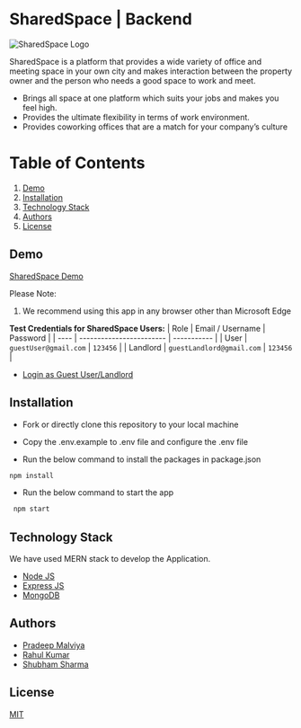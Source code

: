 # SharedSpace | Backend

![SharedSpace Logo](http://ec2-43-205-207-124.ap-south-1.compute.amazonaws.com/assets/images/logo-black.png)

SharedSpace is a platform that provides a wide variety of office and meeting space in your own city and makes interaction between the property owner and the person who needs a good space to work and meet.

- Brings all space at one platform which suits your jobs and makes you feel high.
- Provides the ultimate flexibility in terms of work environment.
- Provides coworking offices that are a match for your company’s culture

# Table of Contents

1. [Demo](#demo)
2. [Installation](#installation)
3. [Technology Stack](#technology-stack)
4. [Authors](#authors)
5. [License](#license)

## Demo

[SharedSpace Demo](http://ec2-43-205-207-124.ap-south-1.compute.amazonaws.com)

Please Note:

1. We recommend using this app in any browser other than Microsoft Edge

**Test Credentials for SharedSpace Users:**
| Role | Email / Username | Password |
| ---- | ------------------------ | ----------- |
| User | `guestUser@gmail.com` | `123456` |
| Landlord | `guestLandlord@gmail.com` | `123456` |

- [Login as Guest User/Landlord](http://ec2-43-205-207-124.ap-south-1.compute.amazonaws.com/login)

## Installation

- Fork or directly clone this repository to your local machine

- Copy the .env.example to .env file and configure the .env file

- Run the below command to install the packages in package.json

```bash
npm install
```

- Run the below command to start the app

```bash
 npm start
```

## Technology Stack

We have used MERN stack to develop the Application.

- [Node JS](https://nodejs.org/en/)
- [Express JS](https://expressjs.com/)
- [MongoDB](https://www.mongodb.com/)

## Authors

- [Pradeep Malviya](https://github.com/pradeepmalvi)
- [Rahul Kumar](https://github.com/rahul0218)
- [Shubham Sharma](https://github.com/shubham2580)

## License

[MIT](https://opensource.org/licenses/MIT)
